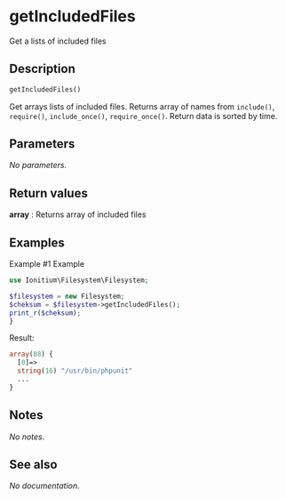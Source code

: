 # getIncludedFiles

Get a lists of included files

## Description

```php
getIncludedFiles()
```

Get arrays lists of included files. Returns array of names from `include()`, `require()`, `include_once()`, `require_once()`.
Return data is sorted by time.

## Parameters

_No parameters._

## Return values

__array__
: Returns array of included files

## Examples

Example #1 Example
```php
use Ionitium\Filesystem\Filesystem;

$filesystem = new Filesystem;
$cheksum = $filesystem->getIncludedFiles();
print_r($cheksum);
}
```

Result:

```php
array(88) {
  [0]=>
  string(16) "/usr/bin/phpunit"
  ...
}
```

## Notes

_No notes._

## See also

_No documentation._
